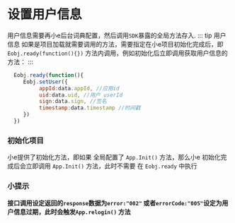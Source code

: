 # 设置用户信息
  
  用户信息需要再小e后台词典配置，然后调用`SDK`暴露的全局方法存入.
  ::: tip 用户信息
  如果是项目加载就需要调用的方法，需要指定在小e项目初始化完成后，即 `Eobj.ready(function(){})` 方法内调用，例如初始化后立即调用获取用户信息的方法：
  :::
  ```js
    Eobj.ready(function(){
       Eobj.setUser({
            appId:data.appId, //应用id
            uid:data.uid, //用户 userId
            sign:data.sign, //签名
            timestamp:data.timestamp //时间戳
       })
    })
  ```
### 初始化项目
  小e提供了初始化方法，即如果 全局配置了 `App.Init()` 方法，那么小e 初始化完成后会立即调用 `App.Init()` 方法，此时不需要 在 `Eobj.ready` 中执行

### 小提示
  **接口调用设定返回的`response`数据为`error:"002"` 或者`errorCode:"005"`设定为用户信息过期，此时会触发`App.relogin()` 方法**
